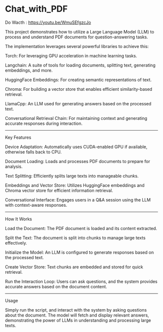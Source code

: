 # Chat_with_PDF

Do Wacth : https://youtu.be/WmuSEfgzcJo

This project demonstrates how to utilize a Large Language Model (LLM) to process and understand PDF documents for question-answering tasks.

The implementation leverages several powerful libraries to achieve this:

Torch: For leveraging GPU acceleration in machine learning tasks.

Langchain: A suite of tools for loading documents, splitting text, generating embeddings, and more.

HuggingFace Embeddings: For creating semantic representations of text.

Chroma: For building a vector store that enables efficient similarity-based retrieval.

LlamaCpp: An LLM used for generating answers based on the processed text.

Conversational Retrieval Chain: For maintaining context and generating accurate responses during interaction.

------------------


Key Features

Device Adaptation: Automatically uses CUDA-enabled GPU if available, otherwise falls back to CPU.

Document Loading: Loads and processes PDF documents to prepare for analysis.

Text Splitting: Efficiently splits large texts into manageable chunks.

Embeddings and Vector Store: Utilizes HuggingFace embeddings and Chroma vector store for efficient information retrieval.

Conversational Interface: Engages users in a Q&A session using the LLM with context-aware responses.

------------------



How It Works

Load the Document: The PDF document is loaded and its content extracted.

Split the Text: The document is split into chunks to manage large texts effectively.

Initialize the Model: An LLM is configured to generate responses based on the processed text.

Create Vector Store: Text chunks are embedded and stored for quick retrieval.

Run the Interaction Loop: Users can ask questions, and the system provides accurate answers based on the document content.

------------------



Usage

Simply run the script, and interact with the system by asking questions about the document. The model will fetch and display relevant answers, demonstrating the power of LLMs in understanding and processing large texts.

